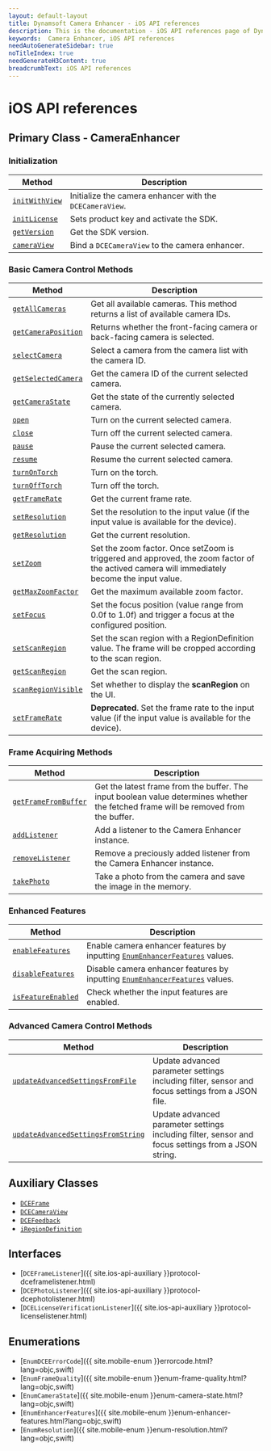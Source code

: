 ```yaml
---
layout: default-layout
title: Dynamsoft Camera Enhancer - iOS API references
description: This is the documentation - iOS API references page of Dynamsoft Camera Enhancer.
keywords:  Camera Enhancer, iOS API references
needAutoGenerateSidebar: true
noTitleIndex: true
needGenerateH3Content: true
breadcrumbText: iOS API references
---
```


# iOS API references

## Primary Class - CameraEnhancer

### Initialization

| Method | Description |
| ------ | ----------- |
| [`initWithView`]({{site.ios-api}}camera-enhancer.html#initwithview) | Initialize the camera enhancer with the `DCECameraView`. |
| [`initLicense`]({{site.ios-api}}camera-enhancer.html#initlicense) | Sets product key and activate the SDK. |
| [`getVersion`]({{site.ios-api}}camera-enhancer.html#getversion) | Get the SDK version. |
| [`cameraView`]({{site.ios-api}}camera-enhancer.html#cameraview) | Bind a `DCECameraView` to the camera enhancer. |

### Basic Camera Control Methods

| Method | Description |
| ------ | ----------- |
| [`getAllCameras`]({{site.ios-api}}camera-enhancer.html#getallcameras) | Get all available cameras. This method returns a list of available camera IDs. |
| [`getCameraPosition`]({{site.ios-api}}camera-enhancer.html#getcameraposition) | Returns whether the front-facing camera or back-facing camera is selected. |
| [`selectCamera`]({{site.ios-api}}camera-enhancer.html#selectcamera) | Select a camera from the camera list with the camera ID. |
| [`getSelectedCamera`]({{site.ios-api}}camera-enhancer.html#getselectedcamera) | Get the camera ID of the current selected camera. |
| [`getCameraState`]({{site.ios-api}}camera-enhancer.html#getcamerastate) | Get the state of the currently selected camera. |
| [`open`]({{site.ios-api}}camera-enhancer.html#open) | Turn on the current selected camera. |
| [`close`]({{site.ios-api}}camera-enhancer.html#close) | Turn off the current selected camera. |
| [`pause`]({{site.ios-api}}camera-enhancer.html#pause) | Pause the current selected  camera. |
| [`resume`]({{site.ios-api}}camera-enhancer.html#resume) | Resume the current selected camera. |
| [`turnOnTorch`]({{site.ios-api}}camera-enhancer.html#turnontorch) | Turn on the torch. |
| [`turnOffTorch`]({{site.ios-api}}camera-enhancer.html#turnofftorch) | Turn off the torch. |
| [`getFrameRate`]({{site.ios-api}}camera-enhancer.html#getframerate) | Get the current frame rate. |
| [`setResolution`]({{site.ios-api}}camera-enhancer.html#setresolution) | Set the resolution to the input value (if the input value is available for the device). |
| [`getResolution`]({{site.ios-api}}camera-enhancer.html#getresolution) | Get the current resolution. |
| [`setZoom`]({{site.ios-api}}camera-enhancer.html#setzoom) | Set the zoom factor. Once setZoom is triggered and approved, the zoom factor of the actived camera will immediately become the input value. |
| [`getMaxZoomFactor`]({{site.ios-api}}camera-enhancer.html#getmaxzoomfactor) | Get the maximum available zoom factor. |
| [`setFocus`]({{site.ios-api}}camera-enhancer.html#setfocus) | Set the focus position (value range from 0.0f to 1.0f) and trigger a focus at the configured position. |
| [`setScanRegion`]({{site.ios-api}}camera-enhancer.html#setscanregion) | Set the scan region with a RegionDefinition value. The frame will be cropped according to the scan region. |
| [`getScanRegion`]({{site.ios-api}}camera-enhancer.html#getscanregion) | Get the scan region. |
| [`scanRegionVisible`]({{site.ios-api}}camera-enhancer.html#scanregionvisible) | Set whether to display the **scanRegion** on the UI. |
| [`setFrameRate`]({{site.ios-api}}camera-enhancer.html#setframerate) | **Deprecated**. Set the frame rate to the input value (if the input value is available for the device). |

### Frame Acquiring Methods

| Method | Description |
| ------ | ----------- |
| [`getFrameFromBuffer`]({{site.ios-api}}camera-enhancer.html#getframefrombuffer) | Get the latest frame from the buffer. The input boolean value determines whether the fetched frame will be removed from the buffer. |
| [`addListener`]({{site.ios-api}}camera-enhancer.html#addlistener) | Add a listener to the Camera Enhancer instance. |
| [`removeListener`]({{site.ios-api}}camera-enhancer.html#removelistener) | Remove a preciously added listener from the Camera Enhancer instance. |
| [`takePhoto`]({{site.ios-api}}camera-enhancer.html#takephoto) | Take a photo from the camera and save the image in the memory. |

### Enhanced Features

| Method | Description |
| ------ | ----------- |
| [`enableFeatures`]({{site.ios-api}}camera-enhancer.html#enablefeatures) | Enable camera enhancer features by inputting [`EnumEnhancerFeatures`]({{site.mobile-enum}}enum-enhancer-features.html?lang=objc,swift) values. |
| [`disableFeatures`]({{site.ios-api}}camera-enhancer.html#disablefeatures) | Disable camera enhancer features by inputting [`EnumEnhancerFeatures`]({{site.mobile-enum}}enum-enhancer-features.html?lang=objc,swift) values. |
| [`isFeatureEnabled`]({{site.ios-api}}camera-enhancer.html#isfeatureenabled) | Check whether the input features are enabled. |

### Advanced Camera Control Methods

| Method | Description |
| ------ | ----------- |
| [`updateAdvancedSettingsFromFile`]({{site.ios-api}}camera-enhancer.html#updateadvancedsettingsfromfile) | Update advanced parameter settings including filter, sensor and focus settings from a JSON file. |
| [`updateAdvancedSettingsFromString`]({{site.ios-api}}camera-enhancer.html#updateadvancedsettingsfromstring) | Update advanced parameter settings including filter, sensor and focus settings from a JSON string. |

## Auxiliary Classes

- [`DCEFrame`]({{site.ios-api-auxiliary}}dceframe.html)
- [`DCECameraView`]({{site.ios-api-auxiliary}}dcecameraview.html)
- [`DCEFeedback`]({{site.ios-api-auxiliary}}dcefeedback.html)
- [`iRegionDefinition`]({{site.ios-api-auxiliary}}region-definition.html)

## Interfaces

- [`DCEFrameListener`]({{ site.ios-api-auxiliary }}protocol-dceframelistener.html)
- [`DCEPhotoListener`]({{ site.ios-api-auxiliary }}protocol-dcephotolistener.html)
- [`DCELicenseVerificationListener`]({{ site.ios-api-auxiliary }}protocol-licenselistener.html)

## Enumerations

- [`EnumDCEErrorCode`]({{ site.mobile-enum }}errorcode.html?lang=objc,swift)
- [`EnumFrameQuality`]({{ site.mobile-enum }}enum-frame-quality.html?lang=objc,swift)
- [`EnumCameraState`]({{ site.mobile-enum }}enum-camera-state.html?lang=objc,swift)
- [`EnumEnhancerFeatures`]({{ site.mobile-enum }}enum-enhancer-features.html?lang=objc,swift)
- [`EnumResolution`]({{ site.mobile-enum }}enum-resolution.html?lang=objc,swift)

